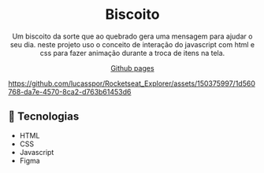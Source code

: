 <h1 align="center">Biscoito</h1>

<p align="center">Um biscoito da sorte que ao quebrado gera uma mensagem para ajudar o seu dia. neste projeto uso o conceito de interação do javascript com html e css para fazer animação durante a troca de itens na tela. </p>

<p align="center"><a href="https://lucasspor.github.io/Rocketseat_Explorer/Javascript/Avançando/Biscoito-da-sorte" target="_blank" >Github pages</a></p>

https://github.com/lucasspor/Rocketseat_Explorer/assets/150375997/1d560768-da7e-4570-8ca2-d763b61453d6

## 🚀 Tecnologias

- HTML
- CSS
- Javascript
- Figma